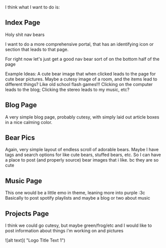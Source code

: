 I think what I want to do is: 

## Index Page

Holy shit nav bears 

I want to do a more comprehensive portal, that has an identifying icon or section that leads to that page. 

For right now let's just get a good nav bear sort of on the bottom half of the page

Example Ideas:
A cute bear image that when clicked leads to the page for cute bear pictures. 
Maybe a cutesy image of a room, and the items lead to different things? Like old school flash games!!! 
Clicking on the computer leads to the blog; Clicking the stereo leads to my music, etc? 

## Blog Page
A very simple blog page, probably cutesy, with simply laid out article boxes in a nice calming color. 

## Bear Pics
Again, very simple layout of endless scroll of adorable bears. Maybe I have tags and search options for like cute bears, stuffed bears, etc. So I can have a place to post (and properly source) bear images that i like. bc they are so cute

## Music Page

This one would be a little emo in theme, leaning more into purple :3c Basically to post spotify playlists and maybe a blog or two about music

## Projects Page

I think we could go cutesy, but maybe green/frog/etc and I would like to post information about things i'm working on and pictures 

![alt text]( "Logo Title Text 1")